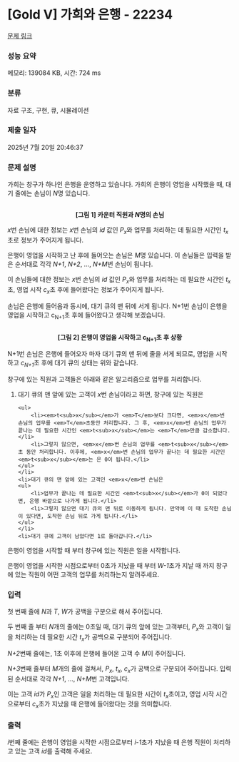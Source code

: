 # [Gold V] 가희와 은행 - 22234 

[문제 링크](https://www.acmicpc.net/problem/22234) 

### 성능 요약

메모리: 139084 KB, 시간: 724 ms

### 분류

자료 구조, 구현, 큐, 시뮬레이션

### 제출 일자

2025년 7월 20일 20:46:37

### 문제 설명

<p>가희는 창구가 하나인 은행을 운영하고 있습니다. 가희의 은행이 영업을 시작했을 때, 대기 줄에는 손님이 <em>N</em>명 있습니다.</p>

<p> </p>

<p style="text-align: center;"><img alt="" src=""></p>

<p style="text-align: center;"><strong>[그림 1] 카운터 직원과 <em>N</em>명의 손님</strong></p>

<p><em>x</em>번 손님에 대한 정보는 <em>x</em>번 손님의 <em>id</em> 값인 <em>P<sub>x</sub></em>와 업무를 처리하는 데 필요한 시간인 <em>t<sub>x</sub></em>초로 정보가 주어지게 됩니다.</p>

<p>은행이 영업을 시작하고 난 후에 들어오는 손님은 <em>M</em>명 있습니다. 이 손님들은 입력을 받은 순서대로 각각 <em>N+1</em>, <em>N+2</em>, ..., <em>N+M</em>번 손님이 됩니다.</p>

<p>이 손님들에 대한 정보는 <em>x</em>번 손님의 <em>id</em> 값인 <em>P<sub>x</sub></em>와 업무를 처리하는 데 필요한 시간인 <em>t<sub>x</sub></em>초, 영업 시작 <em>c<sub>x</sub></em>초 후에 들어왔다는 정보가 주어지게 됩니다.</p>

<p>손님은 은행에 들어옴과 동시에, 대기 큐의 맨 뒤에 서게 됩니다. N+1번 손님이 은행을 영업을 시작하고 c<sub>N+1</sub>초 후에 들어왔다고 생각해 보겠습니다.</p>

<p> </p>

<p style="text-align: center;"><img alt="" src=""></p>

<p style="text-align: center;"><strong>[그림 2] 은행이 영업을 시작하고 c<sub>N+1</sub>초 후 상황</strong></p>

<p>N+1번 손님은 은행에 들어오자 마자 대기 큐의 맨 뒤에 줄을 서게 되므로, 영업을 시작하고 <em>c<sub>N+1</sub></em>초 후에 대기 큐의 상태는 위와 같습니다.</p>

<p>창구에 있는 직원과 고객들은 아래와 같은 알고리즘으로 업무를 처리합니다.</p>

<ol>
	<li>대기 큐의 맨 앞에 있는 고객이 <em>x</em>번 손님이라고 하면, 창구에 있는 직원은

	<ul>
		<li><em>t<sub>x</sub></em>가 <em>T</em>보다 크다면, <em>x</em>번 손님의 업무를 <em>T</em>초동안 처리합니다. 그 후, <em>x</em>번 손님의 업무가 끝나는 데 필요한 시간인 <em>t<sub>x</sub></em>는 <em>T</em>만큼 감소합니다.</li>
		<li>그렇지 않으면, <em>x</em>번 손님의 업무를 <em>t<sub>x</sub></em>초 동안 처리합니다. 이후에, <em>x</em>번 손님의 업무가 끝나는 데 필요한 시간인 <em>t<sub>x</sub></em>는 은 0이 됩니다.</li>
	</ul>
	</li>
	<li>대기 큐의 맨 앞에 있는 고객인 <em>x</em>번 손님은
	<ul>
		<li>업무가 끝나는 데 필요한 시간인 <em>t<sub>x</sub></em>가 0이 되었다면, 은행 바깥으로 나가게 됩니다.</li>
		<li>그렇지 않으면 대기 큐의 맨 뒤로 이동하게 됩니다. 만약에 이 때 도착한 손님이 있다면, 도착한 손님 뒤로 가게 됩니다.</li>
	</ul>
	</li>
	<li>대기 큐에 고객이 남았다면 1로 돌아갑니다.</li>
</ol>

<p>은행이 영업을 시작할 때 부터 창구에 있는 직원은 일을 시작합니다.</p>

<p>은행이 영업을 시작한 시점으로부터 0초가 지났을 때 부터 <em>W-1</em>초가 지날 때 까지 창구에 있는 직원이 어떤 고객의 업무를 처리하는지 알려주세요.</p>

### 입력 

 <p>첫 번째 줄에 <em>N</em>과 <em>T</em>, <em>W</em>가 공백을 구분으로 해서 주어집니다.</p>

<p>두 번째 줄 부터 <em>N</em>개의 줄에는 0초일 때, 대기 큐의 앞에 있는 고객부터, <em>P<sub>x</sub></em>와 고객이 일을 처리하는 데 필요한 시간 <em>t<sub>x</sub></em>가 공백으로 구분되어 주어집니다.</p>

<p><em>N+2</em>번째 줄에는, 1초 이후에 은행에 들어온 고객 수 <em>M</em>이 주어집니다.</p>

<p><em>N+3</em>번째 줄부터 <i>M</i>개의 줄에 걸쳐서, <em>P<sub>x</sub></em>, <em>t<sub>x</sub></em>, <em>c<sub>x</sub></em>가 공백으로 구분되어 주어집니다. 입력된 순서대로 각각 <em>N+1</em>, ..., <em>N+M</em>번 고객입니다.</p>

<p>이는 고객 <em>id</em>가 <em>P<sub>x</sub></em>인 고객은 일을 처리하는 데 필요한 시간이 <em>t<sub>x</sub></em>초이고, 영업 시작 시간으로부터 <em>c<sub>x</sub></em>초가 지났을 때 은행에 들어왔다는 것을 의미합니다.</p>

### 출력 

 <p><em>i</em>번째 줄에는 은행이 영업을 시작한 시점으로부터 <em>i-1</em>초가 지났을 때 은행 직원이 처리하고 있는 고객 <em>id</em>를 출력해 주세요.</p>

